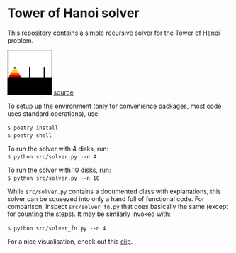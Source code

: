 # Tower of Hanoi solver

This repository contains a simple recursive solver for the Tower of Hanoi problem.  

<img src="img/hanoi_gif.gif" width="100"> [source](https://commons.wikimedia.org/wiki/File:Iterative_algorithm_solving_a_6_disks_Tower_of_Hanoi.gif) 

To setup up the environment (only for convenience packages, most code uses standard operations), use  

```$ poetry install```   
```$ poetry shell```  


To run the solver with 4 disks, run:  
```$ python src/solver.py --n 4```

To run the solver with 10 disks, run:    
```$ python src/solver.py --n 10```  

While `src/solver.py` contains a documented class with explanations, this solver can be squeezed into 
only a hand full of functional code. For comparison, inspect `src/solver_fn.py` that does basically the 
same (except for counting the steps). It may be similarly invoked with:  

```$ python src/solver_fn.py --n 4```


For a nice visualisation, check out this [clip](https://www.youtube.com/watch?v=YstLjLCGmgg).
